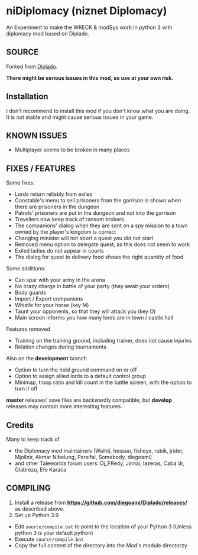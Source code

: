 # niDiplomacy (niznet Diplomacy) 

An Experiment to make the WRECK & modSys work in python 3 with diplomacy mod based on Diplado.

## SOURCE

Forked from 
[Diplado](https://github.com/diegoami/Diplado).

__There might be serious issues in this mod, so use at your own risk.__

## Installation

I don't recommend to install this mod if you don't know what you are doing. It is not stable and might cause serious issues in your game.

## KNOWN ISSUES

* Multiplayer seems to be broken in many places

## FIXES / FEATURES

Some fixes:

* Lords return reliably from exiles
* Constable's menu to sell prisoners from the garrison is shown when there are prisoners in the dungeon
* Patrols' prisoners are put in the dungeon and not into the garrison
* Travellers now keep track of ransom brokers
* The companions' dialog when they are sent on a spy mission to a town owned by the player's kingdom is correct
* Changing minister will not abort a quest you did not start
* Removed menu option to delegate quest, as this does not seem to work
* Exiled ladies do not appear in courts
* The dialog for quest to delivery food shows the right quantity of food

Some additions:

* Can spar with your army in the arena
* No crazy charge in battle of your party (they await your orders)
* Body guards
* Import / Export companions
* Whistle for your horse (key M)
* Taunt your opponents, so that they will attack you (key O)
* Main screen informs you how many lords are in town / castle hall

Features removed

* Training on the training ground, including trainer, does not cause injuries
* Relation changes during tournaments

Also on the **development** branch

* Option to turn the hold ground command on or off
* Option to assign allied lords to a default control group
* Minimap, troop ratio and kill count in the battle screen, with the option to turn it off 

**master** releases' save files are backwardly compatible, but **develop** releases may contain more interesting features.

## Credits

Many to keep track of

* the Diplomacy mod maintainers (Waihti, hessuu, fisheye, rubik, jrider, Mjollnir, Akmar Nibelung, Parsifal, Somebody, diegoami) 
* and other Taleworlds  forum users: Dj_FRedy, Jinnai, lazeras, Caba`dr, Glabrezu, Efe Karaca


## COMPILING

1. Install a release from **https://github.com/diegoami/Diplado/releases/** as described above.
2. Set up Python 3.9
* Edit `source/compile.bat` to point to the location of your Python 3 (Unless python 3 is your default python)
* Execute `source/compile.bat`
* Copy the full content of the directory into the Mod's module directorzy
